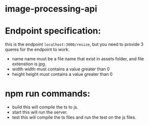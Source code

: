 # image-processing-api


# Endpoint specification: 

this is the endpoint ``` localhost:3000/resize ```, but you need to provide 3 queres for the endpoint to work.

* name
name must be a file name that exist in assets folder, and file extenstion is jpg.
* width
width must contains a value greater than 0
* height
height must contains a value greater than 0

# npm run commands:

* build
this will compile the ts to js.
* start
this will run the server.
* test
this will compile the ts files and run the test on the js files.
